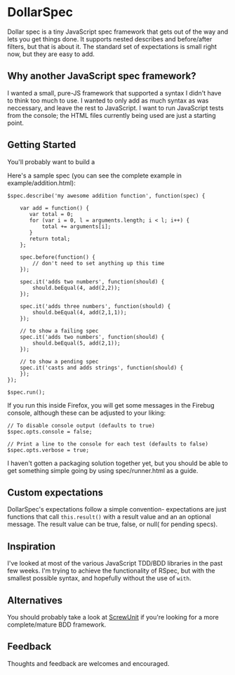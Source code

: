 DollarSpec
==========

Dollar spec is a tiny JavaScript spec framework that gets out of the way and lets you get things done. It supports nested describes and before/after filters, but that is about it. The standard set of expectations is small right now, but they are easy to add.

## Why another JavaScript spec framework?

I wanted a small, pure-JS framework that supported a syntax I didn't have to think too much to use. I wanted to only add as much syntax as was neccessary, and leave the rest to JavaScript. I want to run JavaScript tests from the console; the HTML files currently being used are just a starting point.

## Getting Started

You'll probably want to build a 

Here's a sample spec (you can see the complete example in example/addition.html):

    $spec.describe('my awesome addition function', function(spec) {

        var add = function() {
           var total = 0;
           for (var i = 0, l = arguments.length; i < l; i++) {
               total += arguments[i];
           }
           return total;
        };
    
        spec.before(function() {
            // don't need to set anything up this time
        });
    
        spec.it('adds two numbers', function(should) {
            should.beEqual(4, add(2,2));
        });

        spec.it('adds three numbers', function(should) {
            should.beEqual(4, add(2,1,1));
        });

        // to show a failing spec
        spec.it('adds two numbers', function(should) {
            should.beEqual(5, add(2,1));
        });

        // to show a pending spec
        spec.it('casts and adds strings', function(should) {
        });
    });
    
    $spec.run();
    
If you run this inside Firefox, you will get some messages in the Firebug console, although these can be adjusted to your liking:

    // To disable console output (defaults to true)
    $spec.opts.console = false;

    // Print a line to the console for each test (defaults to false)
    $spec.opts.verbose = true;

I haven't gotten a packaging solution together yet, but you should be able to get something simple going by using spec/runner.html as a guide.

## Custom expectations

DollarSpec's expectations follow a simple convention- expectations are just functions that call <code>this.result()</code> with a result value and an an optional message. The result value can be true, false, or null( for pending specs).

## Inspiration

I've looked at most of the various JavaScript TDD/BDD libraries in the past few weeks. I'm trying to achieve the functionality of RSpec, but with the smallest possible syntax, and hopefully without the use of <code>with</code>.

## Alternatives

You should probably take a look at [ScrewUnit](http://github.com/nathansobo/screw-unit/tree/master) if you're looking for a more complete/mature BDD framework.

## Feedback

Thoughts and feedback are welcomes and encouraged.